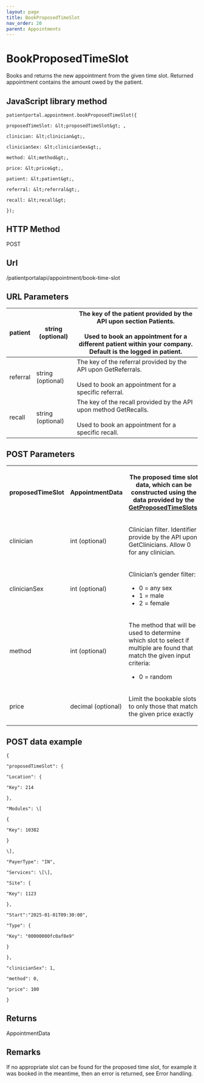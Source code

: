 ```yaml
---
layout: page
title: BookProposedTimeSlot
nav_order: 20
parent: Appointments
---
```


# BookProposedTimeSlot

Books and returns the new appointment from the given time slot. Returned appointment contains the amount owed by the patient.

## JavaScript library method

```
patientportal.appointment.bookProposedTimeSlot({

proposedTimeSlot: &lt;proposedTimeSlot&gt; ,

clinician: &lt;clinician&gt;,

clinicianSex: &lt;clinicianSex&gt;,

method: &lt;method&gt;,

price: &lt;price&gt;,

patient: &lt;patient&gt;,

referral: &lt;referral&gt;,

recall: &lt;recall&gt;

});
```

## HTTP Method

POST

## ****Url****

/patientportalapi/appointment/book-time-slot

## URL Parameters

| patient | string (optional) | The key of the patient provided by the API upon section Patients.<br><br>Used to book an appointment for a different patient within your company. Default is the logged in patient. |
| --- | --- | --- |
| referral | string (optional) | The key of the referral provided by the API upon GetReferrals.<br><br>Used to book an appointment for a specific referral. |
| recall | string (optional) | The key of the recall provided by the API upon method GetRecalls.<br><br>Used to book an appointment for a specific recall. |

## POST Parameters

<table><tbody><tr><th><p>proposedTimeSlot</p></th><th><p>AppointmentData</p></th><th><p>The proposed time slot data, which can be constructed using the data provided by the <a href="#_GetProposedTimeSlots">GetProposedTimeSlots</a>.</p></th></tr><tr><td><p>clinician</p></td><td><p>int (optional)</p></td><td><p>Clinician filter. Identifier provide by the API upon GetClinicians. Allow 0 for any clinician.</p></td></tr><tr><td><p>clinicianSex</p></td><td><p>int (optional)</p></td><td><p>Clinician’s gender filter:</p><ul><li>0 = any sex</li><li>1 = male</li><li>2 = female</li></ul></td></tr><tr><td><p>method</p></td><td><p>int (optional)</p></td><td><p>The method that will be used to determine which slot to select if multiple are found that match the given input criteria:</p><ul><li>0 = random</li></ul></td></tr><tr><td><p>price</p></td><td><p>decimal (optional)</p></td><td><p>Limit the bookable slots to only those that match the given price exactly</p></td></tr></tbody></table>

## POST data example

```
{

"proposedTimeSlot": {

"Location": {

"Key": 214

},

"Modules": \[

{

"Key": 10382

}

\],

"PayerType": "IN",

"Services": \[\],

"Site": {

"Key": 1123

},

"Start":"2025-01-01T09:30:00",

"Type": {

"Key": "00000000fc0af8e9"

}

},

"clinicianSex": 1,

"method": 0,

"price": 100

}
```

## Returns

AppointmentData

## Remarks

If no appropriate slot can be found for the proposed time slot, for example it was booked in the meantime, then an error is returned, see Error handling.
